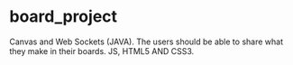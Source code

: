 # board_project
Canvas and Web Sockets (JAVA). The users should be able to share what they make in their boards. JS, HTML5 AND CSS3.

